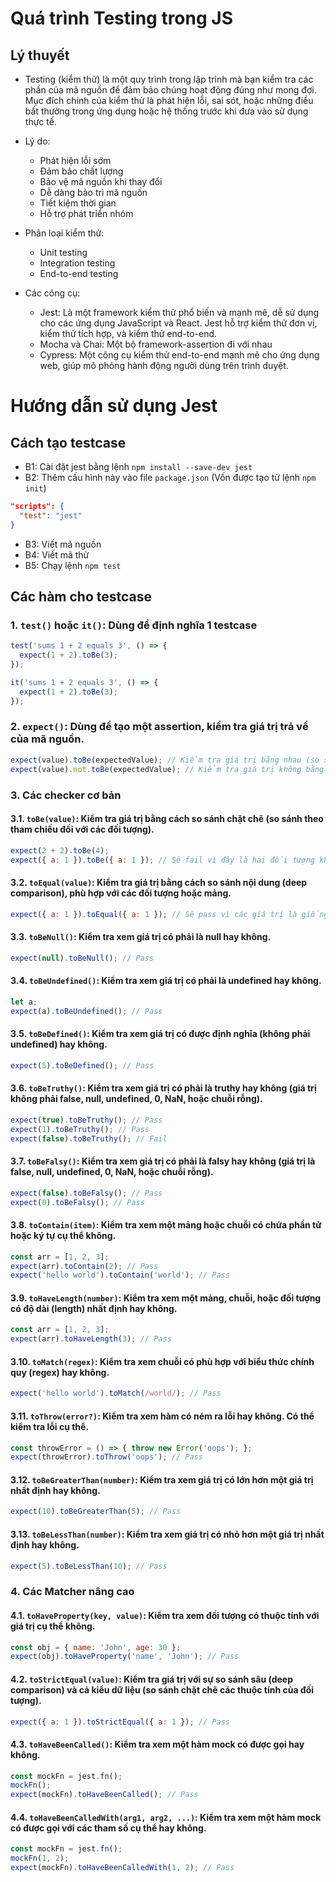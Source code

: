 # Quá trình Testing trong JS

## Lý thuyết

- Testing (kiểm thử) là một quy trình trong lập trình mà bạn kiểm tra các phần của mã nguồn để đảm bảo chúng hoạt động đúng như mong đợi. Mục đích chính của kiểm thử là phát hiện lỗi, sai sót, hoặc những điều bất thường trong ứng dụng hoặc hệ thống trước khi đưa vào sử dụng thực tế.

- Lý do:
  - Phát hiện lỗi sớm
  - Đảm bảo chất lượng
  - Bảo vệ mã nguồn khi thay đổi
  - Dễ dàng bảo trì mã nguồn
  - Tiết kiệm thời gian
  - Hỗ trợ phát triển nhóm
 
- Phân loại kiểm thử:
  - Unit testing
  - Integration testing
  - End-to-end testing

- Các công cụ:
  - Jest: Là một framework kiểm thử phổ biến và mạnh mẽ, dễ sử dụng cho các ứng dụng JavaScript và React. Jest hỗ trợ kiểm thử đơn vị, kiểm thử tích hợp, và kiểm thử end-to-end.
  - Mocha và Chai: Một bộ framework-assertion đi với nhau
  - Cypress: Một công cụ kiểm thử end-to-end mạnh mẽ cho ứng dụng web, giúp mô phỏng hành động người dùng trên trình duyệt.



# Hướng dẫn sử dụng Jest

## Cách tạo testcase

- B1: Cài đặt jest bằng lệnh `npm install --save-dev jest`
- B2: Thêm cấu hình này vào file `package.json` (Vốn được tạo từ lệnh `npm init`)
```json
"scripts": {
  "test": "jest"
}
```
- B3: Viết mã nguồn
- B4: Viết mã thử
- B5: Chạy lệnh `npm test`



## Các hàm cho testcase

### 1. `test()` hoặc `it()`: Dùng để định nghĩa 1 testcase

```js
test('sums 1 + 2 equals 3', () => {
  expect(1 + 2).toBe(3);
});
```


```js
it('sums 1 + 2 equals 3', () => {
  expect(1 + 2).toBe(3);
});
```



### 2. `expect()`: Dùng để tạo một assertion, kiểm tra giá trị trả về của mã nguồn.

```js
expect(value).toBe(expectedValue); // Kiểm tra giá trị bằng nhau (so sánh strict)
expect(value).not.toBe(expectedValue); // Kiểm tra giá trị không bằng nhau
```



### 3. Các checker cơ bản


#### 3.1. `toBe(value)`: Kiểm tra giá trị bằng cách so sánh chặt chẽ (so sánh theo tham chiếu đối với các đối tượng).

```js
expect(2 + 2).toBe(4);
expect({ a: 1 }).toBe({ a: 1 }); // Sẽ fail vì đây là hai đối tượng khác nhau.
```


#### 3.2. `toEqual(value)`: Kiểm tra giá trị bằng cách so sánh nội dung (deep comparison), phù hợp với các đối tượng hoặc mảng.

```javascript
expect({ a: 1 }).toEqual({ a: 1 }); // Sẽ pass vì các giá trị là giống nhau.
```



#### 3.3. `toBeNull()`: Kiểm tra xem giá trị có phải là null hay không.

```javascript
expect(null).toBeNull(); // Pass
```



#### 3.4. `toBeUndefined()`: Kiểm tra xem giá trị có phải là undefined hay không.

```javascript
let a;
expect(a).toBeUndefined(); // Pass
```



#### 3.5. `toBeDefined()`: Kiểm tra xem giá trị có được định nghĩa (không phải undefined) hay không.

```javascript
expect(5).toBeDefined(); // Pass
```



#### 3.6. `toBeTruthy()`: Kiểm tra xem giá trị có phải là truthy hay không (giá trị không phải false, null, undefined, 0, NaN, hoặc chuỗi rỗng).

```javascript
expect(true).toBeTruthy(); // Pass
expect(1).toBeTruthy(); // Pass
expect(false).toBeTruthy(); // Fail
```



#### 3.7. `toBeFalsy()`: Kiểm tra xem giá trị có phải là falsy hay không (giá trị là false, null, undefined, 0, NaN, hoặc chuỗi rỗng).

```javascript
expect(false).toBeFalsy(); // Pass
expect(0).toBeFalsy(); // Pass
```



#### 3.8. `toContain(item)`: Kiểm tra xem một mảng hoặc chuỗi có chứa phần tử hoặc ký tự cụ thể không.

```javascript
const arr = [1, 2, 3];
expect(arr).toContain(2); // Pass
expect('hello world').toContain('world'); // Pass
```



#### 3.9. `toHaveLength(number)`: Kiểm tra xem một mảng, chuỗi, hoặc đối tượng có độ dài (length) nhất định hay không.

```javascript
const arr = [1, 2, 3];
expect(arr).toHaveLength(3); // Pass
```



#### 3.10. `toMatch(regex)`: Kiểm tra xem chuỗi có phù hợp với biểu thức chính quy (regex) hay không.

```javascript
expect('hello world').toMatch(/world/); // Pass
```



#### 3.11. `toThrow(error?)`: Kiểm tra xem hàm có ném ra lỗi hay không. Có thể kiểm tra lỗi cụ thể.

```javascript
const throwError = () => { throw new Error('oops'); };
expect(throwError).toThrow('oops'); // Pass
```



#### 3.12. `toBeGreaterThan(number)`: Kiểm tra xem giá trị có lớn hơn một giá trị nhất định hay không.

```javascript
expect(10).toBeGreaterThan(5); // Pass
```



#### 3.13. `toBeLessThan(number)`: Kiểm tra xem giá trị có nhỏ hơn một giá trị nhất định hay không.

```javascript
expect(5).toBeLessThan(10); // Pass
```





### 4. Các Matcher nâng cao

#### 4.1. `toHaveProperty(key, value)`: Kiểm tra xem đối tượng có thuộc tính với giá trị cụ thể không.

```javascript
const obj = { name: 'John', age: 30 };
expect(obj).toHaveProperty('name', 'John'); // Pass
```



#### 4.2. `toStrictEqual(value)`: Kiểm tra giá trị với sự so sánh sâu (deep comparison) và cả kiểu dữ liệu (so sánh chặt chẽ các thuộc tính của đối tượng).

```javascript
expect({ a: 1 }).toStrictEqual({ a: 1 }); // Pass
```



#### 4.3. `toHaveBeenCalled()`: Kiểm tra xem một hàm mock có được gọi hay không.

```javascript
const mockFn = jest.fn();
mockFn();
expect(mockFn).toHaveBeenCalled(); // Pass
```



#### 4.4. `toHaveBeenCalledWith(arg1, arg2, ...)`: Kiểm tra xem một hàm mock có được gọi với các tham số cụ thể hay không.

```javascript
const mockFn = jest.fn();
mockFn(1, 2);
expect(mockFn).toHaveBeenCalledWith(1, 2); // Pass
```

